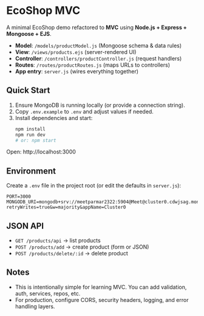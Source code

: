 # EcoShop MVC

A minimal EcoShop demo refactored to **MVC** using **Node.js + Express + Mongoose + EJS**.

- **Model**: `/models/productModel.js` (Mongoose schema & data rules)
- **View**: `/views/products.ejs` (server-rendered UI)
- **Controller**: `/controllers/productController.js` (request handlers)
- **Routes**: `/routes/productRoutes.js` (maps URLs to controllers)
- **App entry**: `server.js` (wires everything together)

## Quick Start

1. Ensure MongoDB is running locally (or provide a connection string).
2. Copy `.env.example` to `.env` and adjust values if needed.
3. Install dependencies and start:
   ```bash
   npm install
   npm run dev
   # or: npm start
   ```

Open: http://localhost:3000

## Environment

Create a `.env` file in the project root (or edit the defaults in `server.js`):

```env
PORT=3000
MONGODB_URI=mongodb+srv://meetparmar2322:5904@Meet@cluster0.cdwjsag.mongodb.net/?retryWrites=true&w=majority&appName=Cluster0
```

## JSON API

- `GET /products/api` → list products
- `POST /products/add` → create product (form or JSON)
- `POST /products/delete/:id` → delete product

## Notes

- This is intentionally simple for learning MVC. You can add validation, auth, services, repos, etc.
- For production, configure CORS, security headers, logging, and error handling layers.
